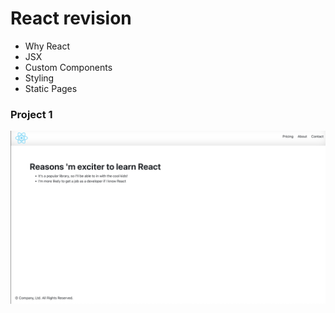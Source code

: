 # React revision
- Why React
- JSX
- Custom Components
- Styling
- Static Pages
###  Project 1
![alt text](/src/Assets/Images/ss1.png)



